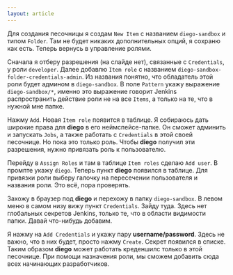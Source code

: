 ```yaml
---
layout: article
---
```

Для создания песочницы я создам `New Item` с названием `diego-sandbox` и типом `Folder`. Там не будет никаких дополнительных опций, я сохраню как есть. Теперь вернусь в управление ролями.

Сначала я отберу разрешения (на слайде нет), связанные с `Credentials`, у роли `developer`. Далее добавлю `Item role` с названием `diego-sandbox-folder-credentials-admin`. Из названия понятно, что обладатель этой роли будет админом в `diego-sandbox`. В поле `Pattern` укажу выражение `diego-sandbox/*`, именно это выражение говорит Jenkins распространить действие роли не на все `Items`, а только на те, что в нужной мне папке. 

Нажму `Add`. Новая `Item role` появится в таблице. Я собираюсь дать широкие права для **diego** в его неймспейсе-папке. Он сможет админить и запускать `Jobs`, а также работать с `Credentials` в этой своей песочнице. Но пока это только роль. Чтобы **diego** получил эти разрешения, нужно привязать роль к пользователю.

Перейду в `Assign Roles` и там в таблице `Item roles` сделаю `Add user`. В промпте укажу `diego`. Теперь пункт **diego** появился в таблице. Для привязки роли выберу галочку на пересечении пользователя и названия роли. Это всё, пора проверять.

Захожу в браузер под **diego** и перехожу в папку `diego-sandbox`. В левом меню в самом низу вижу пункт `Credentials`. Зайду туда. Здесь нет глобальных секретов Jenkins, только те, что в области видимости папки. Давай что-нибудь добавим.

Я нажму на `Add Credentials` и укажу пару **username/password**. Здесь не важно, что в них будет, просто нажму `Create`. Секрет появился в списке. Таким образом **diego** может работать креденшилс только в этой песочнице. При помощи назначения роли, мы сможем добавить сюда всех начинающих разработчиков.
